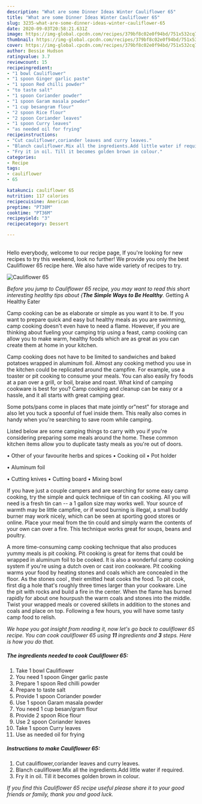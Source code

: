 ```yaml
---
description: "What are some Dinner Ideas Winter Cauliflower 65"
title: "What are some Dinner Ideas Winter Cauliflower 65"
slug: 3235-what-are-some-dinner-ideas-winter-cauliflower-65
date: 2020-09-03T20:58:21.631Z
image: https://img-global.cpcdn.com/recipes/379bf8c02e0f94bd/751x532cq70/cauliflower-65-recipe-main-photo.jpg
thumbnail: https://img-global.cpcdn.com/recipes/379bf8c02e0f94bd/751x532cq70/cauliflower-65-recipe-main-photo.jpg
cover: https://img-global.cpcdn.com/recipes/379bf8c02e0f94bd/751x532cq70/cauliflower-65-recipe-main-photo.jpg
author: Bessie Hudson
ratingvalue: 3.7
reviewcount: 15
recipeingredient:
- "1 bowl Cauliflower"
- "1 spoon Ginger garlic paste"
- "1 spoon Red chilli powder"
- "to taste salt"
- "1 spoon Coriander powder"
- "1 spoon Garam masala powder"
- "1 cup besangram flour"
- "2 spoon Rice flour"
- "2 spoon Coriander leaves"
- "1 spoon Curry leaves"
- "as needed oil for frying"
recipeinstructions:
- "Cut cauliflower,coriander leaves and curry leaves."
- "Blanch cauliflower.Mix all the ingredients.Add little water if required."
- "Fry it in oil. Till it becomes golden brown in colour."
categories:
- Recipe
tags:
- cauliflower
- 65

katakunci: cauliflower 65 
nutrition: 117 calories
recipecuisine: American
preptime: "PT38M"
cooktime: "PT36M"
recipeyield: "3"
recipecategory: Dessert

---
```

<br>
Hello everybody, welcome to our recipe page, If you're looking for new recipes to try this weekend, look no further! We provide you only the best Cauliflower 65 recipe here. We also have wide variety of recipes to try.
<br>


![Cauliflower 65](https://img-global.cpcdn.com/recipes/379bf8c02e0f94bd/751x532cq70/cauliflower-65-recipe-main-photo.jpg)

<i>Before you jump to Cauliflower 65 recipe, you may want to read this short interesting healthy tips about {<strong>The Simple Ways to Be Healthy</strong>.</i>
Getting A Healthy Eater

    
Camp cooking can be as elaborate or simple as you want it to be. If you want to prepare quick and easy but healthy meals as you are swimming, camp cooking doesn't even have to need a flame. However, if you are thinking about fueling your camping trip using a feast, camp cooking can allow you to make warm, healthy foods which are as great as you can create them at home in your kitchen.

Camp cooking does not have to be limited to sandwiches and baked potatoes wrapped in aluminum foil.  Almost any cooking method you use in the kitchen could be replicated around the campfire. For example, use a toaster or pit cooking to consume your meals. You can also easily fry foods at a pan over a grill, or boil, braise and roast. What kind of camping cookware is best for you? Camp cooking and cleanup can be easy or a hassle, and it all starts with great camping gear.

Some pots/pans come in places that mate jointly or"nest" for storage and also let you tuck a spoonful of fuel inside them. This really also comes in handy when you're searching to save room while camping.

Listed below are some camping things to carry with you if you're considering preparing some meals around the home. These common kitchen items allow you to duplicate tasty meals as you're out of doors.


• Other of your favourite herbs and spices
• Cooking oil
• Pot holder

• Aluminum foil

• Cutting knives
• Cutting board
• Mixing bowl


If you have just a couple campers and are searching for some easy camp cooking, try the simple and quick technique of tin can cooking. All you will need is a fresh tin can -- a 1 gallon size may works well. Your source of warmth may be little campfire, or if wood burning is illegal, a small buddy burner may work nicely, which can be seen at sporting good stores or online. Place your meal from the tin could and simply warm the contents of your own can over a fire.  This technique works great for soups, beans and poultry.

A more time-consuming camp cooking technique that also produces yummy meals is pit cooking. Pit cooking is great for items that could be wrapped in aluminum foil to be cooked.  It is also a wonderful camp cooking system if you're using a dutch oven or cast iron cookware. Pit cooking warms your food by heating stones and coals which are concealed in the floor. As the stones cool , their emitted heat cooks the food. To pit cook, first dig a hole that's roughly three times larger than your cookware. Line the pit with rocks and build a fire in the center. When the flame has burned rapidly for about one hourpush the warm coals and stones into the middle. Twist your wrapped meals or covered skillets in addition to the stones and coals and place on top. Following a few hours, you will have some tasty camp food to relish.


<i>We hope you got insight from reading it, now let's go back to cauliflower 65 recipe. You can cook cauliflower 65 using <strong>11</strong> ingredients and <strong>3</strong> steps. Here is how you do that.
</i>

##### The ingredients needed to cook Cauliflower 65:

1. Take 1 bowl Cauliflower
1. You need 1 spoon Ginger garlic paste
1. Prepare 1 spoon Red chilli powder
1. Prepare to taste salt
1. Provide 1 spoon Coriander powder
1. Use 1 spoon Garam masala powder
1. You need 1 cup besan/gram flour
1. Provide 2 spoon Rice flour
1. Use 2 spoon Coriander leaves
1. Take 1 spoon Curry leaves
1. Use as needed oil for frying


##### Instructions to make Cauliflower 65:

1. Cut cauliflower,coriander leaves and curry leaves.
1. Blanch cauliflower.Mix all the ingredients.Add little water if required.
1. Fry it in oil. Till it becomes golden brown in colour.




<i>If you find this Cauliflower 65 recipe useful please share it to your good friends or family, thank you and good luck.</i>
